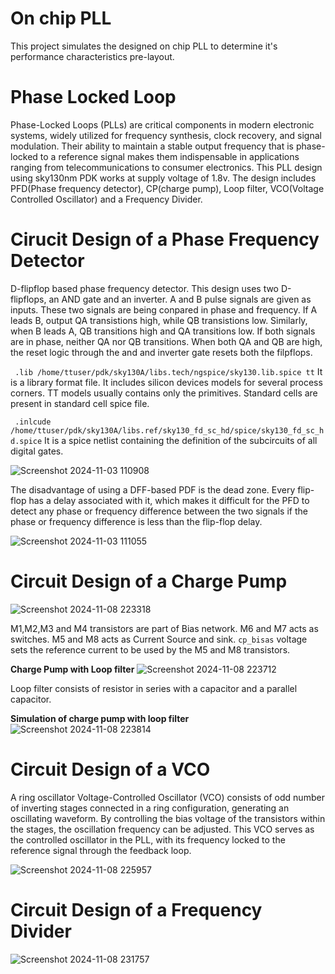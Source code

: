 # On chip PLL
This project simulates the designed on chip PLL to determine it's performance characteristics pre-layout.

# Phase Locked Loop
Phase-Locked Loops (PLLs) are critical components in modern electronic systems, widely utilized for frequency synthesis, clock recovery, and signal modulation. Their ability to maintain a stable output frequency that is phase-locked to a reference signal makes them indispensable in applications ranging from telecommunications to consumer electronics.
This PLL design using sky130nm PDK works at supply voltage of 1.8v. The design includes PFD(Phase frequency detector), CP(charge pump), Loop filter, VCO(Voltage Controlled Oscillator) and a Frequency Divider.

# Cirucit Design of a Phase Frequency Detector
D-flipflop based phase frequency detector. This design uses two D-flipflops, an AND gate and an inverter. A and B pulse signals are given as inputs. These two signals are being conpared in phase and frequency. If A leads B, output QA transistions high, while QB transistions low. Similarly, when B leads A, QB transitions high and QA transitions low. If both signals are in phase, neither QA nor QB transitions. When both QA and QB are high, the reset logic through the and and inverter gate resets both the filpflops.

`` .lib /home/ttuser/pdk/sky130A/libs.tech/ngspice/sky130.lib.spice tt``  It is a library format file. It includes silicon devices models for several process corners. TT models usually contains only the primitives. Standard cells are present in standard cell spice file.

`` .inlcude /home/ttuser/pdk/sky130A/libs.ref/sky130_fd_sc_hd/spice/sky130_fd_sc_hd.spice`` It is a spice netlist containing the definition of the subcircuits of all digital gates.

![Screenshot 2024-11-03 110908](https://github.com/user-attachments/assets/512338ba-d237-4b74-8432-64f4dc7bd4b2)

The disadvantage of using a DFF-based PDF is the dead zone. Every flip-flop has a delay associated with it, which makes it difficult for the PFD to detect any phase or frequency difference between the two signals if the phase or frequency difference is less than the flip-flop delay.

![Screenshot 2024-11-03 111055](https://github.com/user-attachments/assets/7ce21966-6b3f-49c1-9661-a9aff7592b21)

# Circuit Design of a Charge Pump

![Screenshot 2024-11-08 223318](https://github.com/user-attachments/assets/2fa3e3ca-8b3a-43ee-ae44-25cdcfd09d9e)

M1,M2,M3 and M4 transistors are part of Bias network. M6 and M7 acts as switches. M5 and M8 acts as Current Source and sink. ``cp_bisas`` voltage sets the reference current to be used by the M5 and M8 transistors.

**Charge Pump with Loop filter**
![Screenshot 2024-11-08 223712](https://github.com/user-attachments/assets/c67b582f-d444-457a-a232-5fc07acc21dc)

Loop filter consists of resistor in series with a capacitor and a parallel capacitor.

**Simulation of charge pump with loop filter** 
![Screenshot 2024-11-08 223814](https://github.com/user-attachments/assets/505cdd3e-3e1c-4a73-a610-1298ae903643)

# Circuit Design of a VCO

A ring oscillator Voltage-Controlled Oscillator (VCO) consists of odd number of inverting stages connected in a ring configuration, generating an oscillating waveform. By controlling the bias voltage of the transistors within the stages, the oscillation frequency can be adjusted. This VCO serves as the controlled oscillator in the PLL, with its frequency locked to the reference signal through the feedback loop.

![Screenshot 2024-11-08 225957](https://github.com/user-attachments/assets/7a981232-fdbe-42e9-afbc-702d08c31964)

# Circuit Design of a Frequency Divider 

![Screenshot 2024-11-08 231757](https://github.com/user-attachments/assets/558e448e-6b21-435c-91b3-0f598c1cb8fe)
